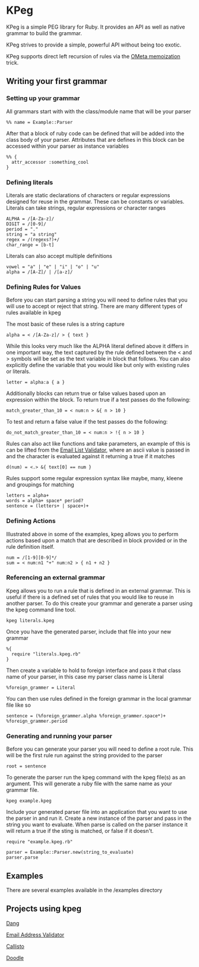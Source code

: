KPeg
====

KPeg is a simple PEG library for Ruby. It provides an API as well as native grammar to build the grammar.

KPeg strives to provide a simple, powerful API without being too exotic.

KPeg supports direct left recursion of rules via the [OMeta memoization](http://www.vpri.org/pdf/tr2008003_experimenting.pdf) trick.

## Writing your first grammar

### Setting up your grammar

All grammars start with with the class/module name that will be your parser

    %% name = Example::Parser

After that a block of ruby code can be defined that will be added into the class body of your parser. Attributes that are defines in this block can be accessed within your parser as instance variables

    %% {
      attr_accessor :something_cool
    }

### Defining literals

Literals are static declarations of characters or regular expressions designed for reuse in the grammar. These can be constants or variables. Literals can take strings, regular expressions or character ranges

    ALPHA = /[A-Za-z]/
    DIGIT = /[0-9]/
    period = "."
    string = "a string"
    regex = /(regexs?)+/
    char_range = [b-t]

Literals can also accept multiple definitions

    vowel = "a" | "e" | "i" | "o" | "u"
    alpha = /[A-Z]/ | /[a-z]/
    

### Defining Rules for Values

Before you can start parsing a string you will need to define rules that you will use to accept or reject that string. There are many different types of rules available in kpeg 

The most basic of these rules is a string capture
  
    alpha = < /[A-Za-z]/ > { text }
    

While this looks very much like the ALPHA literal defined above it differs in one important way, the text captured by the rule defined between the < and > symbols will be set as the text variable in block that follows. You can also explicitly define the variable that you would like but only with existing rules or literals.
    
    letter = alpha:a { a }
    
Additionally blocks can return true or false values based upon an expression within the block. To return true if a test passes do the following:

    match_greater_than_10 = < num:n > &{ n > 10 }
    
To test and return a false value if the test passes do the following:

    do_not_match_greater_than_10 = < num:n > !{ n > 10 }
    
Rules can also act like functions and take parameters, an example of this is can be lifted from the [Email List Validator](https://github.com/larb/email_address_validator), where an ascii value is passed in and the character is evaluated against it returning a true if it matches
    
    d(num) = <.> &{ text[0] == num }

Rules support some regular expression syntax like maybe, many, kleene and groupings for matching

    letters = alpha+
    words = alpha+ space* period?
    sentence = (letters+ | space+)+
  
    
### Defining Actions

Illustrated above in some of the examples, kpeg allows you to perform actions based upon a match that are described in block provided or in the rule definition itself.

    num = /[1-9][0-9]*/
    sum = < num:n1 "+" num:n2 > { n1 + n2 }

### Referencing an external grammar

Kpeg allows you to run a rule that is defined in an external grammar. This is useful if there is a defined set of rules that you would like to reuse in another parser. To do this create your grammar and generate a parser using the kpeg command line tool.

    kpeg literals.kpeg

Once you have the generated parser, include that file into your new grammar

    %{
      require "literals.kpeg.rb"
    }
    
Then create a variable to hold to foreign interface and pass it that class name of your parser, in this case my parser class name is Literal 

    %foreign_grammer = Literal

You can then use rules defined in the foreign grammar in the local grammar file like so

    sentence = (%foreign_grammer.alpha %foreign_grammer.space*)+ %foreign_grammer.period

    
### Generating and running your parser

Before you can generate your parser you will need to define a root rule. This will be the first rule run against the string provided to the parser

    root = sentence
    
To generate the parser run the kpeg command with the kpeg file(s) as an argument. This will generate a ruby file with the same name as your grammar file.

    kpeg example.kpeg
    
Include your generated parser file into an application that you want to use the parser in and run it. Create a new instance of the parser and pass in the string you want to evaluate. When parse is called on the parser instance it will return a true if the sting is matched, or false if it doesn't. 

    require "example.kpeg.rb"
    
    parser = Example::Parser.new(string_to_evaluate)
    parser.parse
    

## Examples

There are several examples available in the /examples directory

## Projects using kpeg

[Dang](https://github.com/veganstraightedge/dang)

[Email Address Validator](https://github.com/larb/email_address_validator)

[Callisto](https://github.com/dwaite/Callisto)

[Doodle](https://github.com/vito/doodle)